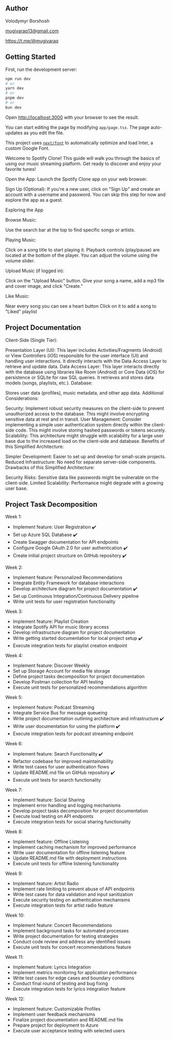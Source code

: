 ## Author
Volodymyr Borshosh

mugivaraq13@gmail.com

https://t.me/@mugivaraq

## Getting Started

First, run the development server:

```bash
npm run dev
# or
yarn dev
# or
pnpm dev
# or
bun dev
```

Open [http://localhost:3000](http://localhost:3000) with your browser to see the result.

You can start editing the page by modifying `app/page.tsx`. The page auto-updates as you edit the file.

This project uses [`next/font`](https://nextjs.org/docs/basic-features/font-optimization) to automatically optimize and load Inter, a custom Google Font.

Welcome to Spotify Clone!
This guide will walk you through the basics of using our music streaming platform. Get ready to discover and enjoy your favorite tunes!

Open the App: Launch the Spotify Clone app on your web browser.

Sign Up (Optional): If you're a new user, click on "Sign Up" and create an account with a username and password. You can skip this step for now and explore the app as a guest.

Exploring the App

Browse Music:

Use the search bar at the top to find specific songs or artists.

Playing Music:

Click on a song title to start playing it.
Playback controls (play/pause) are located at the bottom of the player.
You can adjust the volume using the volume slider.

Upload Music (if logged in):

Click on the "Upload Music" button.
Give your song a name, add a mp3 file and cover image, and click "Create."

Like Music:

Near every song you can see a heart button
Click on it to add a song to "Liked" playlist

## Project Documentation
Client-Side (Single Tier):

Presentation Layer (UI):
This layer includes Activities/Fragments (Android) or View Controllers (iOS) responsible for the user interface (UI) and handling user interactions.
It directly interacts with the Data Access Layer to retrieve and update data.
Data Access Layer:
This layer interacts directly with the database using libraries like Room (Android) or Core Data (iOS) for persistence or SQLite for raw SQL queries.
It retrieves and stores data models (songs, playlists, etc.).
Database:

Stores user data (profiles), music metadata, and other app data.
Additional Considerations:

Security: Implement robust security measures on the client-side to prevent unauthorized access to the database. This might involve encrypting sensitive data at rest and in transit.
User Management: Consider implementing a simple user authentication system directly within the client-side code. This might involve storing hashed passwords or tokens securely.
Scalability: This architecture might struggle with scalability for a large user base due to the increased load on the client-side and database.
Benefits of this Simplified Architecture:

Simpler Development: Easier to set up and develop for small-scale projects.
Reduced Infrastructure: No need for separate server-side components.
Drawbacks of this Simplified Architecture:

Security Risks: Sensitive data like passwords might be vulnerable on the client-side.
Limited Scalability: Performance might degrade with a growing user base.


## Project Task Decomposition

Week 1: 

- Implement feature: User Registration ✔️
- Set up Azure SQL Database ✔️
- Create Swagger documentation for API endpoints 
- Configure Google OAuth 2.0 for user authentication ✔️
- Create initial project structure on GitHub repository ✔️

 
Week 2: 

- Implement feature: Personalized Recommendations 
- Integrate Entity Framework for database interactions 
- Develop architecture diagram for project documentation ✔️
- Set up Continuous Integration/Continuous Delivery pipeline 
- Write unit tests for user registration functionality 

 

Week 3: 

- Implement feature: Playlist Creation 
- Integrate Spotify API for music library access 
- Develop infrastructure diagram for project documentation 
- Write getting started documentation for local project setup ✔️
- Execute integration tests for playlist creation endpoint 

 

Week 4: 

- Implement feature: Discover Weekly 
- Set up Storage Account for media file storage 
- Define project tasks decomposition for project documentation 
- Develop Postman collection for API testing 
- Execute unit tests for personalized recommendations algorithm 

 

Week 5: 

- Implement feature: Podcast Streaming 
- Integrate Service Bus for message queueing 
- Write project documentation outlining architecture and infrastructure ✔️
- Write user documentation for using the platform ✔️
- Execute integration tests for podcast streaming endpoint 

 

Week 6: 

- Implement feature: Search Functionality ✔️
- Refactor codebase for improved maintainability 
- Write test cases for user authentication flows 
- Update README.md file on GitHub repository ✔️
- Execute unit tests for search functionality 

 

Week 7: 

- Implement feature: Social Sharing 
- Implement error handling and logging mechanisms 
- Develop project tasks decomposition for project documentation 
- Execute load testing on API endpoints 
- Execute integration tests for social sharing functionality 

 

Week 8: 

- Implement feature: Offline Listening 
- Implement caching mechanism for improved performance 
- Write user documentation for offline listening feature 
- Update README.md file with deployment instructions 
- Execute unit tests for offline listening functionality 

 

Week 9: 

- Implement feature: Artist Radio 
- Implement rate limiting to prevent abuse of API endpoints 
- Write test cases for data validation and input sanitization 
- Execute security testing on authentication mechanisms 
- Execute integration tests for artist radio feature 

 

Week 10: 

- Implement feature: Concert Recommendations 
- Implement background tasks for automated processes 
- Write project documentation for testing strategies 
- Conduct code review and address any identified issues 
- Execute unit tests for concert recommendations feature 

 

Week 11: 

- Implement feature: Lyrics Integration 
- Implement metrics monitoring for application performance 
- Write test cases for edge cases and boundary conditions 
- Conduct final round of testing and bug fixing 
- Execute integration tests for lyrics integration feature 

 

Week 12: 

- Implement feature: Customizable Profiles 
- Implement user feedback mechanisms 
- Finalize project documentation and README.md file 
- Prepare project for deployment to Azure 
- Execute user acceptance testing with selected users 
